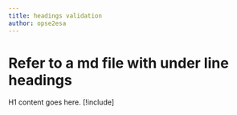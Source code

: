 ```yaml
---
title: headings validation
author: opse2esa
---
```


# Refer to a md file with under line headings
H1 content goes here.
[!include[](includes/headingWithUnderLine.md)]
